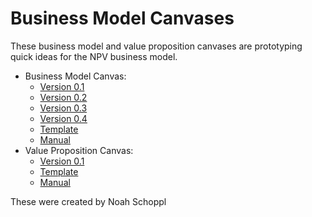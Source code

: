 # Business Model Canvases

These business model and value proposition canvases are prototyping quick ideas for the NPV business model.

* Business Model Canvas:
   * [Version 0.1](0.1_npf_the-business-model-canvas.pdf)
   * [Version 0.2](0.2_npf_the-business-model-canvas.pdf)
   * [Version 0.3](0.3_npf_the-business-model-canvas.pdf)
   * [Version 0.4](0.2_npf_the-business-model-canvas.pdf)
   * [Template](the-business-model-canvas.pdf)
   * [Manual](the-business-model-canvas-instruction-manual.pdf)
* Value Proposition Canvas:
   * [Version 0.1](0.1_NPV_value-proposition-canvas-biz.pdf)
   * [Template](the-value-proposition-canvas.pdf)
   * [Manual](the-value-proposition-canvas-instruction-manual.pdf)

These were created by Noah Schoppl

